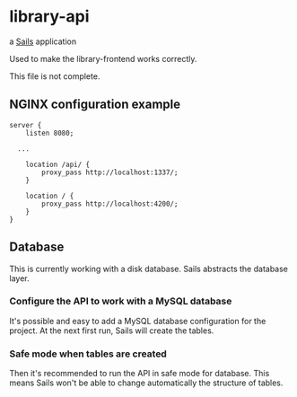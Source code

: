 # library-api

a [Sails](http://sailsjs.org) application

Used to make the library-frontend works correctly.

This file is not complete.

## NGINX configuration example
```
server {
	listen 8080;

  ...

	location /api/ {
		proxy_pass http://localhost:1337/;
	}

	location / {
		proxy_pass http://localhost:4200/;
	}
}
```

## Database
This is currently working with a disk database. Sails abstracts the database layer.

### Configure the API to work with a MySQL database
It's possible and easy to add a MySQL database configuration for the project.
At the next first run, Sails will create the tables.

### Safe mode when tables are created
Then it's recommended to run the API in safe mode for database. This means Sails won't be able to change automatically the structure of tables.


